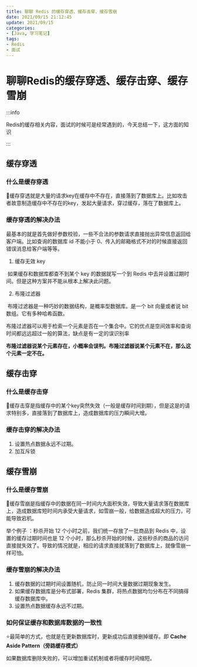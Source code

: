 ```yaml
---
title: 聊聊 Redis 的缓存穿透、缓存击穿、缓存雪崩
date: 2021/09/15 21:12:45
update: 2021/09/15
categories:
- [Java, 学习笔记]
tags:
- Redis
- 面试
---
```




# 聊聊Redis的缓存穿透、缓存击穿、缓存雪崩

:::info

Redis的缓存相关内容，面试的时候可是经常遇到的，今天总结一下，这方面的知识

:::



## 缓存穿透

### 什么是缓存穿透

👀缓存穿透就是大量的请求key在缓存中不存在，直接落到了数据库上。比如攻击者故意制造缓存中不存在的key，发起大量请求，穿过缓存，落在了数据库上。

### 缓存穿透的解决办法

最基本的就是⾸先做好参数校验，⼀些不合法的参数请求直接抛出异常信息返回给客户端。⽐如查询的数据库 id 不能⼩于 0、传⼊的邮箱格式不对的时候直接返回错误消息给客户端等等。

1. 缓存⽆效 key

​	如果缓存和数据库都查不到某个 key 的数据就写⼀个到 Redis 中去并设置过期时间。但是这种⽅案并不能从根本上解决此问题。

2. 布隆过滤器

​	布隆过滤器是一种巧妙的数据结构，是概率型数据库。是一个 bit 向量或者说 bit 数组。它有多种哈希函数。

布隆过滤器可以用于检索一个元素是否在一个集合中。它的优点是空间效率和查询时间都远远超过一般的算法，缺点是有一定的误识别率

**布隆过滤器说某个元素存在，小概率会误判。布隆过滤器说某个元素不在，那么这个元素⼀定不在。**



## 缓存击穿

### 什么是缓存击穿

👀缓存击穿是指缓存中的某个key突然失效（一般是缓存时间到期），但是这是的请求特别多，直接落到了数据库上，造成数据库的压力瞬间大增。

### 缓存击穿的解决办法

1. 设置热点数据永远不过期。
2. 加互斥锁

## 缓存雪崩

### 什么是缓存雪崩

👀缓存雪崩是指缓存中的数据在同一时间内大面积失效，导致大量请求落在数据库上，造成数据库短时间内承受大量请求，如雪崩一般，给数据造成超大的压力，可能导致宕机。

举个例⼦ ：秒杀开始 12 个⼩时之前，我们统⼀存放了⼀批商品到 Redis 中，设置的缓存过期时间也是 12 个⼩时，那么秒杀开始的时候，这些秒杀的商品的访问直接就失效了。导致的情况就是，相应的请求直接就落到了数据库上，就像雪崩⼀样可怕。

### 缓存雪崩的解决办法 

1. 缓存数据的过期时间设置随机，防止同一时间大量数据过期现象发生。
2. 如果缓存数据库是分布式部署，Redis 集群，将热点数据均匀分布在不同搞得缓存数据库中。
3. 设置热点数据缓存永远不过期。

### 如何保证缓存和数据库数据的一致性

⭐最简单的方式，也就是在更新数据库时，更新成功后直接删掉缓存。即 **Cache Aside Pattern（旁路缓存模式）**

 如果数据库删除失败的，可以增加重试机制或者将缓存时间缩短。